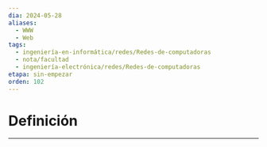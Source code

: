 ```yaml
---
dia: 2024-05-28
aliases:
  - WWW
  - Web
tags:
  - ingeniería-en-informática/redes/Redes-de-computadoras
  - nota/facultad
  - ingeniería-electrónica/redes/Redes-de-computadoras
etapa: sin-empezar
orden: 102
---
```

# Definición
---
